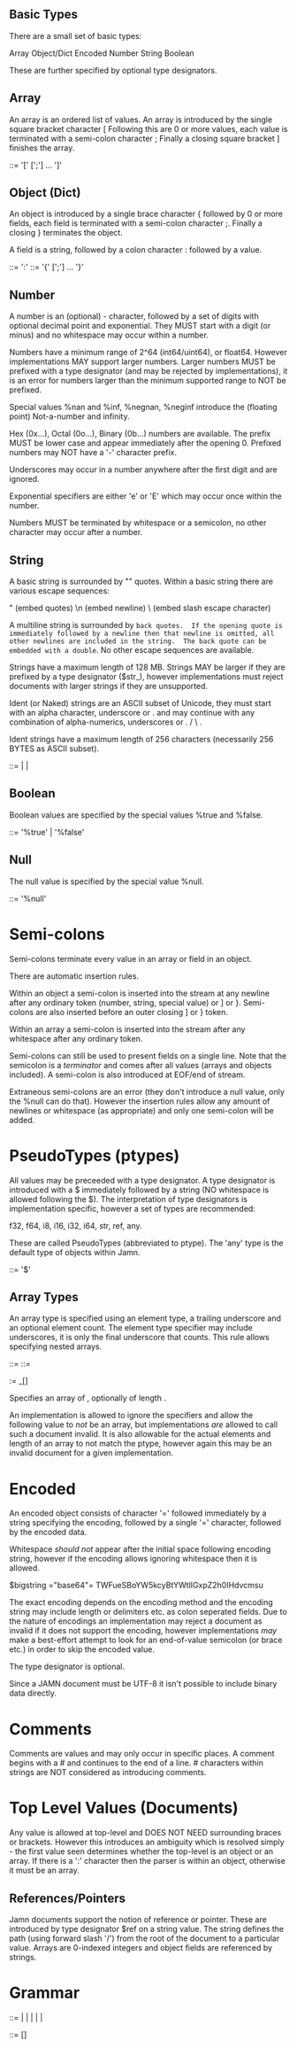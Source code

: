 Basic Types
-----------

There are a small set of basic types:

Array
Object/Dict
Encoded
Number
String 
Boolean

These are further specified by optional type designators. 

Array
-----

An array is an ordered list of values.  An array is introduced by the single square bracket character [ 
Following this are 0 or more values, each value is terminated with a semi-colon character ;
Finally a closing square bracket ] finishes the array.

<array> ::= '[' [<value>';'] ... ']'

Object (Dict)
-------------

An object is introduced by a single brace character { followed by 0 or more fields, each field is terminated
with a semi-colon character ;.  Finally a closing } terminates the object.

A field is a string, followed by a colon character : followed by a value.

<field> ::= <string> ':' <value> 
<object> ::= '{' [<field>';'] ... '}'

Number
------

A number is an (optional) - character, followed by a set of digits with optional decimal point and exponential.
They MUST start with a digit (or minus) and no whitespace may occur within a number.

Numbers have a minimum range of 2^64 (int64/uint64), or float64. However implementations MAY support larger numbers.
Larger numbers MUST be prefixed with a type designator (and may be rejected by implementations), it is an error
for numbers larger than the minimum supported range to NOT be prefixed.

Special values %nan and %inf, %negnan, %neginf introduce the (floating point) Not-a-number and infinity.  

Hex (0x...), Octal (0o...), Binary (0b...) numbers are available. The prefix MUST be lower case and
appear immediately after the opening 0. Prefixed numbers may NOT have a '-' character prefix. 

Underscores may occur in a number anywhere after the first digit and are ignored.

Exponential specifiers are either 'e' or 'E' which may occur once within the number.

Numbers MUST be terminated by whitespace or a semicolon, no other character may occur after a number.

String
------

A basic string is surrounded by "" quotes.  Within a basic string there are various escape sequences:

\" (embed quotes)
\n (embed newline)
\\ (embed slash escape character)

A multiline string is surrounded by `` back quotes.  If the opening quote is immediately followed by a newline
then that newline is omitted, all other newlines are included in the string.  The back quote can be embedded with a double ``.  No other escape sequences are available.

Strings have a maximum length of 128 MB.  Strings MAY be larger if they are prefixed by a type designator ($str_<len>),
however implementations must reject documents with larger strings if they are unsupported.

Ident (or Naked) strings are an ASCII subset of Unicode, they must start with an alpha character, underscore or . and may continue with any combination of alpha-numerics, underscores or . / \ .

Ident strings have a maximum length of 256 characters (necessarily 256 BYTES as ASCII subset).

<string> ::= <basic-string> | <ident-string> | <multiline-string>

Boolean
-------

Boolean values are specified by the special values %true and %false.

<boolean> ::= '%true' | '%false'

Null
----

The null value is specified by the special value %null.

<null> ::= '%null'

Semi-colons
===========

Semi-colons terminate every value in an array or field in an object.

There are automatic insertion rules.

Within an object a semi-colon is inserted into the stream at any newline after any ordinary token (number, string, special value) or ] or }. Semi-colons are also inserted before an outer closing ] or } token.

Within an array a semi-colon is inserted into the stream after any whitespace after any ordinary token.

Semi-colons can still be used to present fields on a single line.  Note that the semicolon is a *terminator*
and comes after all values (arrays and objects included).  A semi-colon is also introduced at EOF/end of stream.

Extraneous semi-colons are an error (they don't introduce a null value, only the %null can do that). However the insertion rules allow any amount of newlines or whitespace (as appropriate) and only one semi-colon will be added.

PseudoTypes (ptypes)
====================

All values may be preceeded with a type designator.  A type designator is introduced with a $ immediately followed by a string (NO whitespace is allowed following the $). The interpretation of type designators is implementation specific, however a set of types are recommended:

f32, f64, i8, i16, i32, i64, str, ref, any.

These are called PseudoTypes (abbreviated to ptype).  The 'any' type is the default type of objects within Jamn.

<ptype> ::= '$' <string>

Array Types
-----------

An array type is specified using an element type, a trailing underscore and an optional element count.
The element type specifier may include underscores, it is only the final underscore that counts.
This rule allows specifying nested arrays.

<elem-type> ::= <string>
<num-elems> ::= <number>

<arr-type-string> := <elem-type>_[<num-elems>]

Specifies an array of <elem-type>, optionally of length <num-elems>.

An implementation is allowed to ignore the specifiers and allow the following value to *not* be an array, but
implementations *are* allowed to call such a document invalid.  It is also allowable for the actual elements and length
of an array to not match the ptype, however again this may be an invalid document for a given implementation.

Encoded
=======

An encoded object consists of character '=' followed immediately by a string specifying the encoding, followed by a single '=' character, followed by the encoded data.

Whitespace *should not* appear after the initial space following encoding string, however if the encoding allows ignoring whitespace then it is allowed.

$bigstring ="base64"= TWFueSBoYW5kcyBtYWtlIGxpZ2h0IHdvcmsu

The exact encoding depends on the encoding method and the encoding string may include length or delimiters etc. as colon seperated fields. Due to the nature of encodings an implementation may reject a document as invalid if it does not support the encoding, however implementations *may* make a best-effort attempt to look for an end-of-value semicolon (or brace etc.) in order to skip the encoded value.

The type designator is optional.

Since a JAMN document must be UTF-8 it isn't possible to include binary data directly.

Comments
========

Comments are values and may only occur in specific places.
A comment begins with a # and continues to the end of a line.  # characters within strings are NOT considered
as introducing comments. 

Top Level Values (Documents)
================

Any value is allowed at top-level and DOES NOT NEED surrounding braces or brackets.  However this introduces an
ambiguity which is resolved simply - the first value seen determines whether the top-level is an
object or an array. If there is a ':' character then the parser is within an object, otherwise it must be an array.

References/Pointers
-------------------

Jamn documents support the notion of reference or pointer.  These are introduced by type designator $ref
on a string value.  The string defines the path (using forward slash '/') from the root of the document to a particular value. Arrays are 0-indexed integers and object fields are referenced by strings.

Grammar
=======

<basic-value> ::= <null>
                | <boolean>
                | <number>
                | <string>
                | <array>
                | <object>

<value> ::= [<ptype>] <basic-value>                  